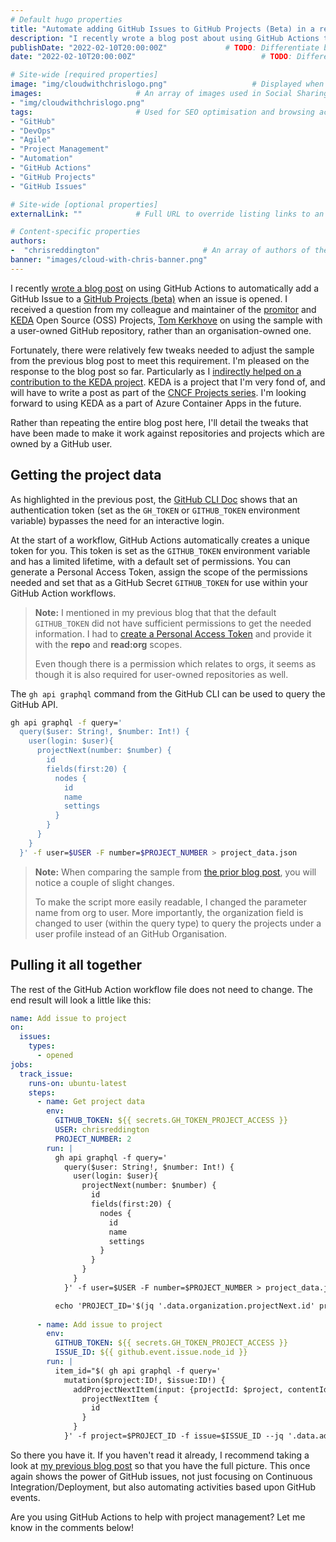 ```yaml
---
# Default hugo properties
title: "Automate adding GitHub Issues to GitHub Projects (Beta) in a repository owned by a user"                   # Name of the blog
description: "I recently wrote a blog post about using GitHub Actions to automatically add a GitHub Issue to a GitHub project (Beta) when the issue is opened. I received a question from my colleague and maintainer of the promitor and KEDA Open Source (OSS) Projects, Tom Kerkhove on doing the same with a user-owned GitHub repository, rather than organisation-owned."             # Used for SEO optimisation
publishDate: "2022-02-10T20:00:00Z"             # TODO: Differentiate between date
date: "2022-02-10T20:00:00Z"                            # TODO: Differentiate between PublishDate

# Site-wide [required properties]
image: "img/cloudwithchrislogo.png"                   # Displayed when referenced in listing pages
images:                     # An array of images used in Social Sharing
- "img/cloudwithchrislogo.png"
tags:                       # Used for SEO optimisation and browsing across the site.
- "GitHub"
- "DevOps"
- "Agile"
- "Project Management"
- "Automation"
- "GitHub Actions"
- "GitHub Projects"
- "GitHub Issues"

# Site-wide [optional properties]
externalLink: ""            # Full URL to override listing links to an external page

# Content-specific properties
authors:
-  "chrisreddington"                       # An array of authors of the post (filenames in person).
banner: "images/cloud-with-chris-banner.png"
---
```

I recently [wrote a blog post](/blog/automate-adding-gh-issues-projects-beta) on using GitHub Actions to automatically add a GitHub Issue to a [GitHub Projects (beta)](https://github.com/features/issues) when an issue is opened. I received a question from my colleague and maintainer of the [promitor](https://promitor.io/) and [KEDA](https://keda.sh/) Open Source (OSS) Projects, [Tom Kerkhove](https://twitter.com/TomKerkhove) on using the sample with a user-owned GitHub repository, rather than an organisation-owned one.

Fortunately, there were relatively few tweaks needed to adjust the sample from the previous blog post to meet this requirement. I'm pleased on the response to the blog post so far. Particularly as I [indirectly helped on a contribution to the KEDA project](https://github.com/kedacore/keda/pull/2622#pullrequestreview-878828492). KEDA is a project that I'm very fond of, and will have to write a post as part of the [CNCF Projects series](/series/cncf-projects/). I'm looking forward to using KEDA as a part of Azure Container Apps in the future.

Rather than repeating the entire blog post here, I'll detail the tweaks that have been made to make it work against repositories and projects which are owned by a GitHub user.

## Getting the project data

As highlighted in the previous post, the [GitHub CLI Doc](https://cli.github.com/manual/gh_help_environment) shows that an authentication token (set as the ``GH_TOKEN`` or ``GITHUB_TOKEN`` environment variable) bypasses the need for an interactive login.

At the start of a workflow, GitHub Actions automatically creates a unique token for you. This token is set as the ``GITHUB_TOKEN`` environment variable and has a limited lifetime, with a default set of permissions. You can generate a Personal Access Token, assign the scope of the permissions needed and set that as a GitHub Secret ``GITHUB_TOKEN`` for use within your GitHub Action workflows.

> **Note:** I mentioned in my previous blog that that the default ``GITHUB_TOKEN`` did not have sufficient permissions to get the needed information. I had to [create a Personal Access Token](https://docs.github.com/en/authentication/keeping-your-account-and-data-secure/creating-a-personal-access-token) and provide it with the **repo** and **read:org** scopes.
>
> Even though there is a permission which relates to orgs, it seems as though it is also required for user-owned repositories as well.

The ``gh api graphql`` command from the GitHub CLI can be used to query the GitHub API.

```bash
gh api graphql -f query='
  query($user: String!, $number: Int!) {
    user(login: $user){
      projectNext(number: $number) {
        id
        fields(first:20) {
          nodes {
            id
            name
            settings
          }
        }
      }
    }
  }' -f user=$USER -F number=$PROJECT_NUMBER > project_data.json
```

> **Note:** When comparing the sample from [the prior blog post](/blog/automate-adding-gh-issues-projects-beta), you will notice a couple of slight changes.
>
> To make the script more easily readable, I changed the parameter name from org to user. More importantly, the organization field is changed to user (within the query type) to query the projects under a user profile instead of an GitHub Organisation.

## Pulling it all together

The rest of the GitHub Action workflow file does not need to change. The end result will look a little like this:

```yaml
name: Add issue to project
on:
  issues:
    types:
      - opened
jobs:
  track_issue:
    runs-on: ubuntu-latest
    steps:
      - name: Get project data
        env:
          GITHUB_TOKEN: ${{ secrets.GH_TOKEN_PROJECT_ACCESS }}
          USER: chrisreddington
          PROJECT_NUMBER: 2
        run: |
          gh api graphql -f query='
            query($user: String!, $number: Int!) {
              user(login: $user){
                projectNext(number: $number) {
                  id
                  fields(first:20) {
                    nodes {
                      id
                      name
                      settings
                    }
                  }
                }
              }
            }' -f user=$USER -F number=$PROJECT_NUMBER > project_data.json

          echo 'PROJECT_ID='$(jq '.data.organization.projectNext.id' project_data.json) >> $GITHUB_ENV
          
      - name: Add issue to project
        env:
          GITHUB_TOKEN: ${{ secrets.GH_TOKEN_PROJECT_ACCESS }}
          ISSUE_ID: ${{ github.event.issue.node_id }}
        run: |
          item_id="$( gh api graphql -f query='
            mutation($project:ID!, $issue:ID!) {
              addProjectNextItem(input: {projectId: $project, contentId: $issue}) {
                projectNextItem {
                  id
                }
              }
            }' -f project=$PROJECT_ID -f issue=$ISSUE_ID --jq '.data.addProjectNextItem.projectNextItem.id')"
```

So there you have it. If you haven't read it already, I recommend taking a look at [my previous blog post](/blog/automate-adding-gh-issues-projects-beta) so that you have the full picture. This once again shows the power of GitHub issues, not just focusing on Continuous Integration/Deployment, but also automating activities based upon GitHub events.

Are you using GitHub Actions to help with project management? Let me know in the comments below!

